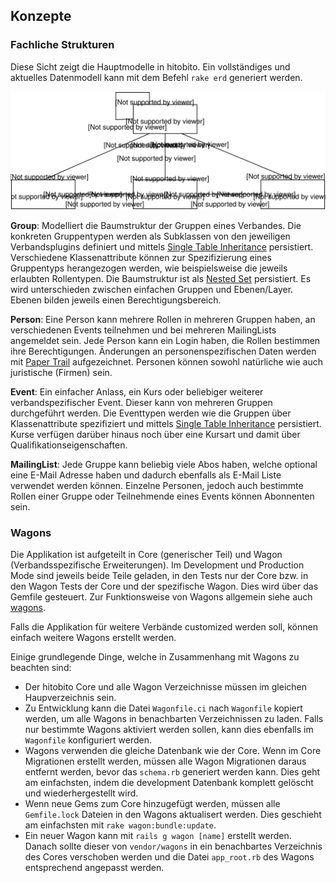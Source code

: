 ## Konzepte

### Fachliche Strukturen

Diese Sicht zeigt die Hauptmodelle in hitobito. Ein vollständiges und aktuelles Datenmodell kann mit dem Befehl `rake erd` generiert werden.

![Fachliches Modell](diagrams/fachmodell.svg)

**Group**: Modelliert die Baumstruktur der Gruppen eines Verbandes. Die konkreten Gruppentypen werden als Subklassen von den jeweiligen Verbandsplugins definiert und mittels [Single Table Inheritance](http://api.rubyonrails.org/classes/ActiveRecord/Inheritance.html) persistiert. Verschiedene Klassenattribute können zur Spezifizierung eines Gruppentyps herangezogen werden, wie beispielsweise die jeweils erlaubten Rollentypen. Die Baumstruktur ist als [Nested Set](http://de.wikipedia.org/wiki/Nested_Sets) persistiert. Es wird unterschieden zwischen einfachen Gruppen und Ebenen/Layer. Ebenen bilden jeweils einen Berechtigungsbereich.

**Person**: Eine Person kann mehrere Rollen in mehreren Gruppen haben, an verschiedenen Events teilnehmen und bei mehreren MailingLists angemeldet sein. Jede Person kann ein Login haben, die Rollen bestimmen ihre Berechtigungen. Änderungen an personenspezifischen Daten werden mit [Paper Trail](https://github.com/airblade/paper_trail) aufgezeichnet. Personen können sowohl natürliche wie auch juristische (Firmen) sein.

**Event**: Ein einfacher Anlass, ein Kurs oder beliebiger weiterer verbandspezifischer Event. Dieser kann von mehreren Gruppen durchgeführt werden. Die Eventtypen werden wie die Gruppen über Klassenattribute spezifiziert und mittels [Single Table Inheritance](http://api.rubyonrails.org/classes/ActiveRecord/Inheritance.html) persistiert. Kurse verfügen darüber hinaus noch über eine Kursart und damit über Qualifikationseigenschaften.

**MailingList**: Jede Gruppe kann beliebig viele Abos haben, welche optional eine E-Mail Adresse haben und dadurch ebenfalls als E-Mail Liste verwendet werden können. Einzelne Personen, jedoch auch bestimmte Rollen einer Gruppe oder Teilnehmende eines Events können Abonnenten sein.


### Wagons

Die Applikation ist aufgeteilt in Core (generischer Teil) und Wagon (Verbandsspezifische Erweiterungen). Im Development und Production Mode sind jeweils beide Teile geladen, in den Tests nur der Core bzw. in den Wagon Tests der Core und der spezifische Wagon. Dies wird über das Gemfile gesteuert. Zur Funktionsweise von Wagons allgemein siehe auch [wagons](http://github.com/codez/wagons).

Falls die Applikation für weitere Verbände customized werden soll, können einfach weitere Wagons erstellt werden.

Einige grundlegende Dinge, welche in Zusammenhang mit Wagons zu beachten sind:

* Der hitobito Core und alle Wagon Verzeichnisse müssen im gleichen Haupverzeichnis sein.
* Zu Entwicklung kann die Datei `Wagonfile.ci` nach `Wagonfile` kopiert werden, um alle Wagons in benachbarten Verzeichnissen zu laden. Falls nur bestimmte Wagons aktiviert werden sollen, kann dies ebenfalls im `Wagonfile` konfiguriert werden.
* Wagons verwenden die gleiche Datenbank wie der Core. Wenn im Core Migrationen erstellt werden, müssen alle Wagon Migrationen daraus entfernt werden, bevor das `schema.rb` generiert werden kann. Dies geht am einfachsten, indem die development Datenbank komplett gelöscht und wiederhergestellt wird.
* Wenn neue Gems zum Core hinzugefügt werden, müssen alle `Gemfile.lock` Dateien in den Wagons aktualisert werden. Dies geschieht am einfachsten mit `rake wagon:bundle:update`.
* Ein neuer Wagon kann mit `rails g wagon [name]` erstellt werden. Danach sollte dieser von `vendor/wagons` in ein benachbartes Verzeichnis des Cores verschoben werden und die Datei `app_root.rb` des Wagons entsprechend angepasst werden.
